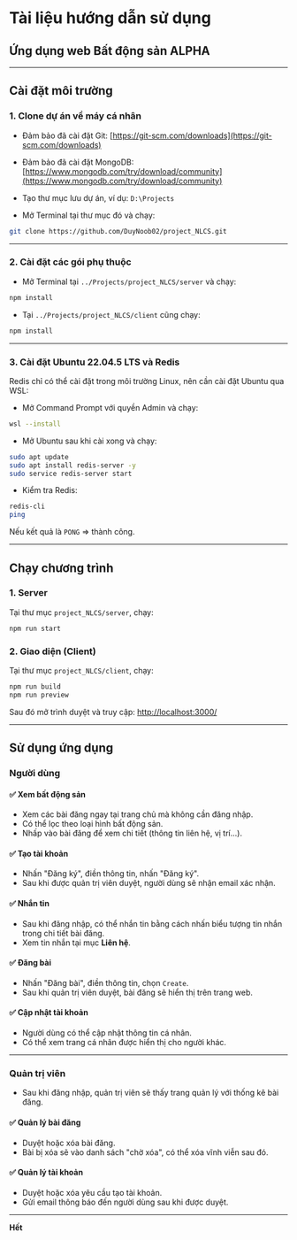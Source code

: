 
# Tài liệu hướng dẫn sử dụng  
## Ứng dụng web Bất động sản ALPHA

---

## Cài đặt môi trường

### 1. Clone dự án về máy cá nhân

- Đảm bảo đã cài đặt Git: [https://git-scm.com/downloads](https://git-scm.com/downloads)  
- Đảm bảo đã cài đặt MongoDB: [https://www.mongodb.com/try/download/community](https://www.mongodb.com/try/download/community)

- Tạo thư mục lưu dự án, ví dụ: `D:\Projects`  
- Mở Terminal tại thư mục đó và chạy:

```bash
git clone https://github.com/DuyNoob02/project_NLCS.git
```

---

### 2. Cài đặt các gói phụ thuộc

- Mở Terminal tại `../Projects/project_NLCS/server` và chạy:

```bash
npm install
```

- Tại `../Projects/project_NLCS/client` cũng chạy:

```bash
npm install
```

---

### 3. Cài đặt Ubuntu 22.04.5 LTS và Redis

Redis chỉ có thể cài đặt trong môi trường Linux, nên cần cài đặt Ubuntu qua WSL:

- Mở Command Prompt với quyền Admin và chạy:

```bash
wsl --install
```

- Mở Ubuntu sau khi cài xong và chạy:

```bash
sudo apt update
sudo apt install redis-server -y
sudo service redis-server start
```

- Kiểm tra Redis:

```bash
redis-cli
ping
```

Nếu kết quả là `PONG` => thành công.

---

## Chạy chương trình

### 1. Server

Tại thư mục `project_NLCS/server`, chạy:

```bash
npm run start
```

### 2. Giao diện (Client)

Tại thư mục `project_NLCS/client`, chạy:

```bash
npm run build
npm run preview
```

Sau đó mở trình duyệt và truy cập: [http://localhost:3000/](http://localhost:3000/)

---

## Sử dụng ứng dụng

### Người dùng

#### ✅ Xem bất động sản

- Xem các bài đăng ngay tại trang chủ mà không cần đăng nhập.
- Có thể lọc theo loại hình bất động sản.
- Nhấp vào bài đăng để xem chi tiết (thông tin liên hệ, vị trí...).

#### ✅ Tạo tài khoản

- Nhấn "Đăng ký", điền thông tin, nhấn "Đăng ký".
- Sau khi được quản trị viên duyệt, người dùng sẽ nhận email xác nhận.

#### ✅ Nhắn tin

- Sau khi đăng nhập, có thể nhắn tin bằng cách nhấn biểu tượng tin nhắn trong chi tiết bài đăng.
- Xem tin nhắn tại mục **Liên hệ**.

#### ✅ Đăng bài

- Nhấn "Đăng bài", điền thông tin, chọn `Create`.
- Sau khi quản trị viên duyệt, bài đăng sẽ hiển thị trên trang web.

#### ✅ Cập nhật tài khoản

- Người dùng có thể cập nhật thông tin cá nhân.
- Có thể xem trang cá nhân được hiển thị cho người khác.

---

### Quản trị viên

- Sau khi đăng nhập, quản trị viên sẽ thấy trang quản lý với thống kê bài đăng.

#### ✅ Quản lý bài đăng

- Duyệt hoặc xóa bài đăng.
- Bài bị xóa sẽ vào danh sách "chờ xóa", có thể xóa vĩnh viễn sau đó.

#### ✅ Quản lý tài khoản

- Duyệt hoặc xóa yêu cầu tạo tài khoản.
- Gửi email thông báo đến người dùng sau khi được duyệt.

---

**Hết**
